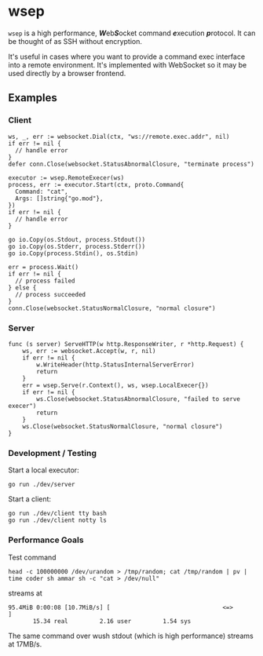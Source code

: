 # wsep

`wsep` is a high performance, ***W***eb***S***ocket command ***e***xecution ***p***rotocol. It can be thought of as SSH without encryption.

It's useful in cases where you want to provide a command exec interface into a remote environment. It's implemented
with WebSocket so it may be used directly by a browser frontend.

## Examples

### Client

```golang
ws, _, err := websocket.Dial(ctx, "ws://remote.exec.addr", nil)
if err != nil {
  // handle error
}
defer conn.Close(websocket.StatusAbnormalClosure, "terminate process")

executor := wsep.RemoteExecer(ws)
process, err := executor.Start(ctx, proto.Command{
  Command: "cat",
  Args: []string{"go.mod"},
})
if err != nil {
  // handle error
}

go io.Copy(os.Stdout, process.Stdout())
go io.Copy(os.Stderr, process.Stderr())
go io.Copy(process.Stdin(), os.Stdin)

err = process.Wait()
if err != nil {
  // process failed
} else {
  // process succeeded
}
conn.Close(websocket.StatusNormalClosure, "normal closure")
```

### Server

```golang
func (s server) ServeHTTP(w http.ResponseWriter, r *http.Request) {
	ws, err := websocket.Accept(w, r, nil)
	if err != nil {
		w.WriteHeader(http.StatusInternalServerError)
		return
	}
	err = wsep.Serve(r.Context(), ws, wsep.LocalExecer{})
	if err != nil {
		ws.Close(websocket.StatusAbnormalClosure, "failed to serve execer")
		return
	}
	ws.Close(websocket.StatusNormalClosure, "normal closure")
}
```

### Development / Testing

Start a local executor:

```
go run ./dev/server
```

Start a client:

```
go run ./dev/client tty bash
go run ./dev/client notty ls
```

### Performance Goals

Test command

```shell script
head -c 100000000 /dev/urandom > /tmp/random; cat /tmp/random | pv | time coder sh ammar sh -c "cat > /dev/null"
```

streams at

```shell script
95.4MiB 0:00:08 [10.7MiB/s] [                                <=>                                                                                                                                                  ]
       15.34 real         2.16 user         1.54 sys
```

The same command over wush stdout (which is high performance) streams at 17MB/s.
